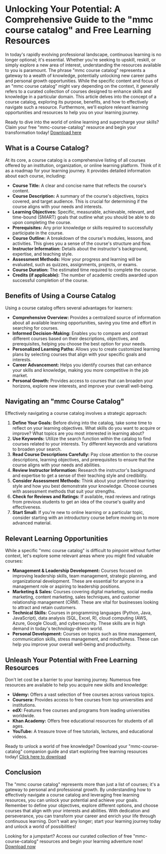 # Unlocking Your Potential: A Comprehensive Guide to the "mmc course catalog" and Free Learning Resources

In today's rapidly evolving professional landscape, continuous learning is no longer optional; it's essential. Whether you're seeking to upskill, reskill, or simply explore a new area of interest, understanding the resources available to you is paramount. The phrase "mmc course catalog" represents a gateway to a wealth of knowledge, potentially unlocking new career paths and personal growth opportunities. While the specific content and focus of an "mmc course catalog" might vary depending on the context, it generally refers to a curated collection of courses designed to enhance skills and knowledge in a particular domain. This article delves into the concept of a course catalog, exploring its purpose, benefits, and how to effectively navigate such a resource. Furthermore, we'll explore relevant learning opportunities and resources to help you on your learning journey.

Ready to dive into the world of online learning and supercharge your skills?  Claim your free "mmc-course-catalog" resource and begin your transformation today! [Download here](https://udemywork.com/mmc-course-catalog)

## What is a Course Catalog?

At its core, a course catalog is a comprehensive listing of all courses offered by an institution, organization, or online learning platform.  Think of it as a roadmap for your learning journey. It provides detailed information about each course, including:

*   **Course Title:** A clear and concise name that reflects the course's content.
*   **Course Description:** A summary of the course's objectives, topics covered, and target audience. This is crucial for determining if the course aligns with your needs and interests.
*   **Learning Objectives:** Specific, measurable, achievable, relevant, and time-bound (SMART) goals that outline what you should be able to do upon completing the course.
*   **Prerequisites:** Any prior knowledge or skills required to successfully participate in the course.
*   **Course Outline:** A breakdown of the course's modules, lessons, and activities. This gives you a sense of the course's structure and flow.
*   **Instructor Information:** Details about the instructor's background, expertise, and teaching style.
*   **Assessment Methods:** How your progress and learning will be evaluated, such as quizzes, assignments, projects, or exams.
*   **Course Duration:** The estimated time required to complete the course.
*   **Credits (if applicable):** The number of academic credits awarded upon successful completion of the course.

## Benefits of Using a Course Catalog

Using a course catalog offers several advantages for learners:

*   **Comprehensive Overview:**  Provides a centralized source of information about all available learning opportunities, saving you time and effort in searching for courses.
*   **Informed Decision-Making:** Enables you to compare and contrast different courses based on their descriptions, objectives, and prerequisites, helping you choose the best option for your needs.
*   **Personalized Learning Paths:** Allows you to create customized learning plans by selecting courses that align with your specific goals and interests.
*   **Career Advancement:**  Helps you identify courses that can enhance your skills and knowledge, making you more competitive in the job market.
*   **Personal Growth:**  Provides access to courses that can broaden your horizons, explore new interests, and improve your overall well-being.

## Navigating an "mmc Course Catalog"

Effectively navigating a course catalog involves a strategic approach:

1.  **Define Your Goals:**  Before diving into the catalog, take some time to reflect on your learning objectives. What skills do you want to acquire or improve? What topics are you most interested in learning about?
2.  **Use Keywords:**  Utilize the search function within the catalog to find courses related to your interests.  Try different keywords and variations to broaden your search.
3.  **Read Course Descriptions Carefully:**  Pay close attention to the course descriptions, learning objectives, and prerequisites to ensure that the course aligns with your needs and abilities.
4.  **Review Instructor Information:**  Research the instructor's background and expertise to get a sense of their teaching style and credibility.
5.  **Consider Assessment Methods:**  Think about your preferred learning style and how you best demonstrate your knowledge. Choose courses with assessment methods that suit your strengths.
6.  **Check for Reviews and Ratings:**  If available, read reviews and ratings from previous students to get an idea of the course's quality and effectiveness.
7.  **Start Small:**  If you're new to online learning or a particular topic, consider starting with an introductory course before moving on to more advanced material.

## Relevant Learning Opportunities

While a specific "mmc course catalog" is difficult to pinpoint without further context, let's explore some relevant areas where you might find valuable courses:

*   **Management & Leadership Development:**  Courses focused on improving leadership skills, team management, strategic planning, and organizational development. These are essential for anyone in a management role or aspiring to leadership positions.
*   **Marketing & Sales:** Courses covering digital marketing, social media marketing, content marketing, sales techniques, and customer relationship management (CRM). These are vital for businesses looking to attract and retain customers.
*   **Technical Skills:** Courses in programming languages (Python, Java, JavaScript), data analysis (SQL, Excel, R), cloud computing (AWS, Azure, Google Cloud), and cybersecurity. These skills are in high demand in today's technology-driven world.
*   **Personal Development:** Courses on topics such as time management, communication skills, stress management, and mindfulness. These can help you improve your overall well-being and productivity.

## Unleash Your Potential with Free Learning Resources

Don't let cost be a barrier to your learning journey. Numerous free resources are available to help you acquire new skills and knowledge:

*   **Udemy:** Offers a vast selection of free courses across various topics.
*   **Coursera:** Provides access to free courses from top universities and institutions.
*   **edX:** Features free courses and programs from leading universities worldwide.
*   **Khan Academy:** Offers free educational resources for students of all ages.
*   **YouTube:**  A treasure trove of free tutorials, lectures, and educational videos.

Ready to unlock a world of free knowledge? Download your "mmc-course-catalog" companion guide and start exploring free learning resources today!  [Click here to download](https://udemywork.com/mmc-course-catalog)

## Conclusion

The "mmc course catalog" represents more than just a list of courses; it's a gateway to personal and professional growth. By understanding how to effectively navigate a course catalog and leveraging free learning resources, you can unlock your potential and achieve your goals. Remember to define your objectives, explore different options, and choose courses that align with your interests and abilities. With dedication and perseverance, you can transform your career and enrich your life through continuous learning. Don't wait any longer; start your learning journey today and unlock a world of possibilities!

Looking for a jumpstart?  Access our curated collection of free "mmc-course-catalog" resources and begin your learning adventure now! [Download now](https://udemywork.com/mmc-course-catalog)
